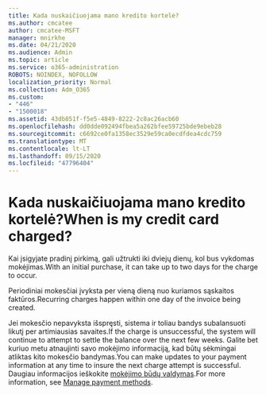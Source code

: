 ```yaml
---
title: Kada nuskaičiuojama mano kredito kortelė?
ms.author: cmcatee
author: cmcatee-MSFT
manager: mnirkhe
ms.date: 04/21/2020
ms.audience: Admin
ms.topic: article
ms.service: o365-administration
ROBOTS: NOINDEX, NOFOLLOW
localization_priority: Normal
ms.collection: Adm_O365
ms.custom:
- "446"
- "1500018"
ms.assetid: 43db851f-f5e5-4849-8222-2c8ac26acb60
ms.openlocfilehash: dd0dde092494fbea5a262bfee59725bde9ebeb28
ms.sourcegitcommit: c6692ce0fa1358ec3529e59ca0ecdfdea4cdc759
ms.translationtype: MT
ms.contentlocale: lt-LT
ms.lasthandoff: 09/15/2020
ms.locfileid: "47796404"
---
```

# <a name="when-is-my-credit-card-charged"></a><span data-ttu-id="48d30-102">Kada nuskaičiuojama mano kredito kortelė?</span><span class="sxs-lookup"><span data-stu-id="48d30-102">When is my credit card charged?</span></span>

<span data-ttu-id="48d30-103">Kai įsigyjate pradinį pirkimą, gali užtrukti iki dviejų dienų, kol bus vykdomas mokėjimas.</span><span class="sxs-lookup"><span data-stu-id="48d30-103">With an initial purchase, it can take up to two days for the charge to occur.</span></span>
  
<span data-ttu-id="48d30-104">Periodiniai mokesčiai įvyksta per vieną dieną nuo kuriamos sąskaitos faktūros.</span><span class="sxs-lookup"><span data-stu-id="48d30-104">Recurring charges happen within one day of the invoice being created.</span></span>
  
<span data-ttu-id="48d30-105">Jei mokesčio nepavyksta išspręsti, sistema ir toliau bandys subalansuoti likutį per artimiausias savaites.</span><span class="sxs-lookup"><span data-stu-id="48d30-105">If the charge is unsuccessful, the system will continue to attempt to settle the balance over the next few weeks.</span></span> <span data-ttu-id="48d30-106">Galite bet kuriuo metu atnaujinti savo mokėjimo informaciją, kad būtų sėkmingai atliktas kito mokesčio bandymas.</span><span class="sxs-lookup"><span data-stu-id="48d30-106">You can make updates to your payment information at any time to insure the next charge attempt is successful.</span></span> <span data-ttu-id="48d30-107">Daugiau informacijos ieškokite [mokėjimo būdų valdymas](https://docs.microsoft.com/microsoft-365/commerce/billing-and-payments/manage-payment-methods).</span><span class="sxs-lookup"><span data-stu-id="48d30-107">For more information, see [Manage payment methods](https://docs.microsoft.com/microsoft-365/commerce/billing-and-payments/manage-payment-methods).</span></span>